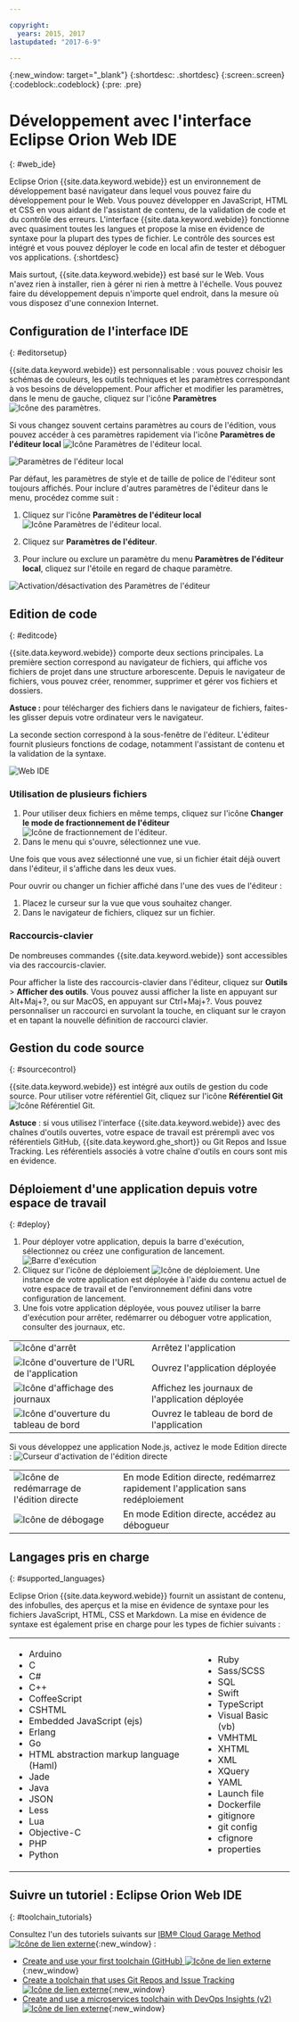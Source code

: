 ```yaml
---

copyright:
  years: 2015, 2017
lastupdated: "2017-6-9"

---
```


{:new_window: target="_blank"}
{:shortdesc: .shortdesc}
{:screen:.screen}
{:codeblock:.codeblock}
{:pre: .pre}

# Développement avec l'interface Eclipse Orion Web IDE
{: #web_ide}

Eclipse Orion {{site.data.keyword.webide}} est un environnement de développement basé navigateur dans lequel vous pouvez faire du développement pour le Web. Vous pouvez développer en JavaScript, HTML et CSS en vous aidant de l'assistant de contenu, de la validation de code et du contrôle des erreurs. L'interface {{site.data.keyword.webide}} fonctionne avec quasiment toutes les langues et propose la mise en évidence de syntaxe pour la plupart des types de fichier. Le contrôle des sources est intégré et vous pouvez déployer le code en local afin de tester et déboguer vos applications.
{:shortdesc}

Mais surtout, {{site.data.keyword.webide}} est basé sur le Web. Vous n'avez rien à installer, rien à gérer ni rien à mettre à l'échelle. Vous pouvez faire du développement depuis n'importe quel endroit, dans la mesure où vous disposez d'une connexion Internet.

## Configuration de l'interface IDE
{: #editorsetup}

{{site.data.keyword.webide}} est personnalisable : vous pouvez choisir les schémas de couleurs, les outils techniques et les paramètres correspondant à vos besoins de développement. Pour afficher et modifier les paramètres, dans le menu de gauche, cliquez sur l'icône **Paramètres**
<img class="inline" src="images/webide_settings_icon_light_small.png"  alt="Icône des paramètres">.

Si vous changez souvent certains paramètres au cours de l'édition, vous pouvez accéder à ces paramètres rapidement via l'icône **Paramètres de l'éditeur local**
<img class="inline" src="images/webide_local_settings_icon_light_small.png"  alt="Icône Paramètres de l'éditeur local">.

![Paramètres de l'éditeur local](images/webide_local_editor_settings_light.png)

Par défaut, les paramètres de style et de taille de police de l'éditeur sont toujours affichés. Pour inclure d'autres paramètres de l'éditeur dans le menu, procédez comme suit :

1. Cliquez sur l'icône **Paramètres de l'éditeur local** <img class="inline" src="images/webide_local_settings_icon_light_small.png"  alt="Icône Paramètres de l'éditeur local">.

2. Cliquez sur **Paramètres de l'éditeur**.

3. Pour inclure ou exclure un paramètre du menu **Paramètres de l'éditeur local**, cliquez sur l'étoile en regard de chaque paramètre.

![Activation/désactivation des Paramètres de l'éditeur](images/webide_editor_settings_toggle_light.png)


## Edition de code
{: #editcode}

{{site.data.keyword.webide}} comporte deux sections principales. La première section correspond au navigateur de fichiers, qui affiche vos fichiers de projet dans une structure arborescente. Depuis le navigateur de fichiers, vous pouvez créer, renommer, supprimer et gérer vos fichiers et dossiers.

**Astuce :** pour télécharger des fichiers dans le navigateur de fichiers, faites-les glisser depuis votre ordinateur vers le navigateur.

La seconde section correspond à la sous-fenêtre de l'éditeur. L'éditeur fournit plusieurs fonctions de codage, notamment l'assistant de contenu et la validation de la syntaxe.

![Web IDE](images/webide_light.png)

### Utilisation de plusieurs fichiers
1. Pour utiliser deux fichiers en même temps, cliquez sur l'icône **Changer le mode de fractionnement de l'éditeur**
<img class="inline" src="images/webide_split_editor_icon_light_small.png"  alt="Icône de fractionnement de l'éditeur">.
2. Dans le menu qui s'ouvre, sélectionnez une vue.

 Une fois que vous avez sélectionné une vue, si un fichier était déjà ouvert dans l'éditeur, il s'affiche dans les deux vues.

 Pour ouvrir ou changer un fichier affiché dans l'une des vues de l'éditeur :
 1. Placez le curseur sur la vue que vous souhaitez changer.
 2. Dans le navigateur de fichiers, cliquez sur un fichier.

### Raccourcis-clavier
De nombreuses commandes {{site.data.keyword.webide}} sont accessibles via des raccourcis-clavier.

Pour afficher la liste des raccourcis-clavier dans l'éditeur, cliquez sur **Outils** > **Afficher des outils**. Vous pouvez aussi afficher la liste en appuyant sur Alt+Maj+?, ou sur MacOS, en appuyant sur Ctrl+Maj+?. Vous pouvez personnaliser un raccourci en survolant la touche, en cliquant sur le crayon et en tapant la nouvelle définition de raccourci clavier. 

## Gestion du code source
{: #sourcecontrol}

{{site.data.keyword.webide}} est intégré aux outils de gestion du code source. Pour utiliser votre référentiel Git, cliquez sur l'icône **Référentiel Git**
<img class="inline" src="images/webide_git_icon_light_small.png"  alt="Icône Référentiel Git">.

 **Astuce** : si vous utilisez l'interface {{site.data.keyword.webide}} avec des chaînes d'outils ouvertes, votre espace de travail est prérempli avec vos
référentiels GitHub, {{site.data.keyword.ghe_short}} ou Git Repos and Issue Tracking. Les référentiels associés à votre chaîne d'outils en cours sont mis en évidence.


## Déploiement d'une application depuis votre espace de travail
{: #deploy}

1. Pour déployer votre application, depuis la barre d'exécution, sélectionnez ou créez une configuration de lancement.
   ![Barre d'exécution](images/webide_runbar_light.png)   
1. Cliquez sur l'icône de déploiement <img class="inline" src="images/webide_deploy_button_light_small.png"  alt="Icône de déploiement">. Une instance de votre application est déployée à l'aide du contenu actuel de votre espace de travail et de l'environnement défini dans votre configuration de lancement.
2. Une fois votre application déployée, vous pouvez utiliser la barre d'exécution pour arrêter, redémarrer ou déboguer votre application, consulter des journaux, etc.

<table>
<tr><td><img src="./images/stop_button.png"  alt="Icône d'arrêt"></td><td>Arrêtez l'application</td></tr>
<tr><td> <img src="./images/open_app_url.png"  alt="Icône d'ouverture de l'URL de l'application"></td><td> Ouvrez l'application déployée</td></tr>
<tr><td><img src="./images/view_logs.png"  alt="Icône d'affichage des journaux"></td><td>Affichez les journaux de l'application déployée</td></tr>
<tr><td><img src="./images/open_dashboard.png"  alt="Icône d'ouverture du tableau de bord"></td><td>Ouvrez le tableau de bord de l'application</td></tr>
</table>

Si vous développez une application Node.js, activez le mode Edition directe : <img  src="./images/enable_live_edit.png"  alt="Curseur d'activation de l'édition directe">

<table><tr><td><img src="./images/live_edit_restart.png"  alt="Icône de redémarrage de l'édition directe"></td><td>En mode Edition directe, redémarrez rapidement l'application sans redéploiement</td></tr>
<tr><td> <img src="./images/debug_icon.png"  alt="Icône de débogage"></td>
<td>En mode Edition directe, accédez au débogueur
</td></tr>
</table>

<!-- 3/6/2016: bl commands don't work with V2/CD
## Editing outside of the {{site.data.keyword.webide}}
{: #editlocal}

To use an editor besides the {{site.data.keyword.webide}}, set up {{site.data.keyword.Bluemix_live}} so that you can work directly with your project files in any tool. {{site.data.keyword.Bluemix_live_notm}} is a command-line application that synchronizes the changes in your local file system with your cloud workspace in {{site.data.keyword.jazzhub}}.

### Before you begin

Download and install the [{{site.data.keyword.Bluemix_live_notm}} command-line interface ![External link icon](../../icons/launch-glyph.svg "External link icon")](http://livesyncdownload.ng.bluemix.net){: new_window}.

### Synchronizing your local environment with {{site.data.keyword.Bluemix_notm}}
{: #edit_local_download}

1. Open a command-line window.
2. Sign in to {{site.data.keyword.Bluemix_notm}}:

	```
	bl login
	```
	{: pre}

3. When you are prompted, enter your IBMid and password.
4. View a list of your {{site.data.keyword.Bluemix_notm}} projects:

	```
	bl projects
	```
	{: pre}

4. Synchronize your local environment with your project on {{site.data.keyword.Bluemix_notm}}:

	```
	bl sync projectName
	```
	{: pre}

where `projectName` is your {{site.data.keyword.Bluemix_notm}} app's name.

When you are finished editing, enter `q` to end synchronization.

### Enabling the Desktop Sync feature to edit code locally

The Desktop Sync feature is like Live Edit mode for the command line. You need the Desktop Sync feature to debug on the command line.
1. In another command-line window, enable the Desktop Sync feature:

	```
	cd localDirectory
	bl start
	```
	{: codeblock}

2. Use the launch configuration that you created in the {{site.data.keyword.webide}}. After you select the launch configuration, the Desktop Sync feature is enabled in your local environment. In the command-line window that you just opened, you can view the app's URL, the debug URL, the manage URL, and view the {{site.data.keyword.Bluemix_live_notm}} state.

3. Refresh the browser and verify that you can see the changes that you saved to static files in the local workspace.

### Disabling the Desktop Sync feature

1. In the second command-line window, enter `bl stop`.
2. In the first command-line window, enter `q`.

-->

## Langages pris en charge
{: #supported_languages}

Eclipse Orion {{site.data.keyword.webide}} fournit un assistant de contenu, des infobulles, des aperçus et la mise en évidence de syntaxe pour les fichiers JavaScript, HTML, CSS et Markdown. La mise en évidence de syntaxe est également prise en charge pour les types de fichier suivants :

<table>
<tr>
<td>
<ul><li>Arduino
</li><li>C</li>
<li>C#
</li><li>C++
</li><li>CoffeeScript
</li><li>CSHTML
</li><li>Embedded JavaScript (ejs)
</li><li>Erlang
</li><li>Go
</li><li>HTML abstraction markup language (Haml)
</li><li>Jade
</li><li>Java
</li><li>JSON
</li><li>Less  
</li><li>Lua  
</li><li>Objective-C
</li><li>PHP
</li><li>Python</li></ul>
</td>
<td>
<ul><li>Ruby
</li><li>Sass/SCSS
</li><li>SQL
</li><li>Swift
</li><li>TypeScript
</li><li>Visual Basic (vb)
</li><li>VMHTML
</li><li>XHTML
</li><li>XML
</li><li>XQuery
</li><li>YAML
</li><li>Launch file 	
</li><li>Dockerfile
</li><li>gitignore
</li><li>git config
</li><li>cfignore
</li><li>properties
</li></ul>
</td>
</tr>
</table>

## Suivre un tutoriel : Eclipse Orion Web IDE
{: #toolchain_tutorials}

Consultez l'un des tutoriels suivants sur [IBM&reg; Cloud Garage Method ![Icône de lien externe](../../icons/launch-glyph.svg "Icône de lien externe")](https://www.ibm.com/devops/method){:new_window} :
  * [Create and use your first toolchain (GitHub) ![Icône de lien externe](../../icons/launch-glyph.svg "Icône de lien externe")](https://www.ibm.com/devops/method/tutorials/tutorial_toolchain_flow?task=1){:new_window}
  * [Create a toolchain that uses Git Repos and Issue Tracking ![Icône de lien externe](../../icons/launch-glyph.svg "Icône de lien externe")](https://www.ibm.com/devops/method/tutorials/tutorial_toolchain_cfv2?task=1){:new_window}
  * [Create and use a microservices toolchain with DevOps Insights (v2) ![Icône de lien externe](../../icons/launch-glyph.svg "Icône de lien externe")](https://www.ibm.com/devops/method/tutorials/tutorial_toolchain_microservices_cd?task=1){:new_window}
